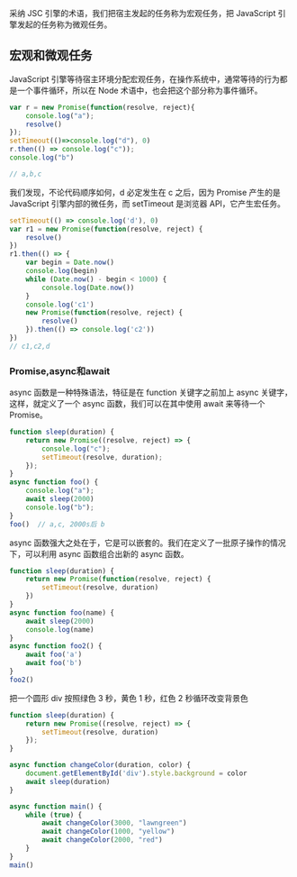 采纳 JSC 引擎的术语，我们把宿主发起的任务称为宏观任务，把 JavaScript 引擎发起的任务称为微观任务。

## 宏观和微观任务
JavaScript 引擎等待宿主环境分配宏观任务，在操作系统中，通常等待的行为都是一个事件循环，所以在 Node 术语中，也会把这个部分称为事件循环。

```js
var r = new Promise(function(resolve, reject){
	console.log("a");
	resolve()
});
setTimeout(()=>console.log("d"), 0)
r.then(() => console.log("c"));
console.log("b")

// a,b,c
```
我们发现，不论代码顺序如何，d 必定发生在 c 之后，因为 Promise 产生的是 JavaScript 引擎内部的微任务，而 setTimeout 是浏览器 API，它产生宏任务。

```js
setTimeout(() => console.log('d'), 0)
var r1 = new Promise(function(resolve, reject) {
	resolve()
})
r1.then(() => {
	var begin = Date.now()
	console.log(begin)
	while (Date.now() - begin < 1000) {
		console.log(Date.now())
	}
	console.log('c1')
	new Promise(function(resolve, reject) {
		resolve()
	}).then(() => console.log('c2'))
})
// c1,c2,d
```

### Promise,async和await

async 函数是一种特殊语法，特征是在 function 关键字之前加上 async 关键字，这样，就定义了一个 async 函数，我们可以在其中使用 await 来等待一个 Promise。

```js
function sleep(duration) {
	return new Promise((resolve, reject) => {
		console.log("c");
		setTimeout(resolve, duration);
	});
}
async function foo() {
	console.log("a");
	await sleep(2000)
	console.log("b");
}
foo()  // a,c, 2000s后 b

```
async 函数强大之处在于，它是可以嵌套的。我们在定义了一批原子操作的情况下，可以利用 async 函数组合出新的 async 函数。

```js
function sleep(duration) {
	return new Promise(function(resolve, reject) {
		setTimeout(resolve, duration)
	})
}
async function foo(name) {
	await sleep(2000)
	console.log(name)
}
async function foo2() {
	await foo('a')
	await foo('b')
}
foo2()
```
把一个圆形 div 按照绿色 3 秒，黄色 1 秒，红色 2 秒循环改变背景色
```js
function sleep(duration) {
	return new Promise((resolve, reject) => {
		setTimeout(resolve, duration)
	});
}

async function changeColor(duration, color) {
	document.getElementById('div').style.background = color
	await sleep(duration)
}

async function main() {
	while (true) {
		await changeColor(3000, "lawngreen")
		await changeColor(1000, "yellow")
		await changeColor(2000, "red")
	}
}
main()
```
